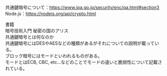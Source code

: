 共通鍵暗号について：https://www.ipa.go.jp/security/enc/qa.html#section3  
Node.js：https://nodejs.org/api/crypto.html  

書籍  
暗号技術入門 秘密の国のアリス  
共通鍵暗号とは何なのか  
共通鍵暗号にはDESやAESなどの種類があるがそれについての説明が載っている。  
ブロック暗号にはモードといわれるものがある。  
モードとはECB, CBC, etc...などのことでモードの違いと脆弱性について記載されている。  